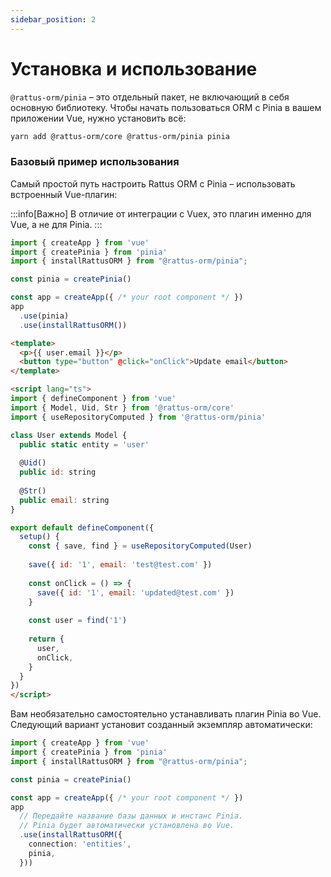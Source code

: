 ```yaml
---
sidebar_position: 2
---
```


# Установка и использование

`@rattus-orm/pinia` – это отдельный пакет, не включающий в себя основную библиотеку. Чтобы начать
пользоваться ORM с Pinia в вашем приложении Vue, нужно установить всё:
```bash
yarn add @rattus-orm/core @rattus-orm/pinia pinia
```

### Базовый пример использования
Самый простой путь настроить Rattus ORM с Pinia – использовать встроенный Vue-плагин:

:::info[Важно]
В отличие от интеграции с Vuex, это плагин именно для Vue, а не для Pinia. 
:::

```typescript title="main.ts"
import { createApp } from 'vue'
import { createPinia } from 'pinia'
import { installRattusORM } from "@rattus-orm/pinia";

const pinia = createPinia()

const app = createApp({ /* your root component */ })
app
  .use(pinia)
  .use(installRattusORM())
```

```html title="App.vue"
<template>
  <p>{{ user.email }}</p>
  <button type="button" @click="onClick">Update email</button>
</template>

<script lang="ts">
import { defineComponent } from 'vue'
import { Model, Uid, Str } from '@rattus-orm/core'
import { useRepositoryComputed } from '@rattus-orm/pinia'

class User extends Model {
  public static entity = 'user'
  
  @Uid()
  public id: string
  
  @Str()
  public email: string
}

export default defineComponent({
  setup() {
    const { save, find } = useRepositoryComputed(User)
    
    save({ id: '1', email: 'test@test.com' })
    
    const onClick = () => {
      save({ id: '1', email: 'updated@test.com' })
    }
    
    const user = find('1')
    
    return {
      user,
      onClick,
    }
  }
})
</script>
``` 

Вам необязательно самостоятельно устанавливать плагин
Pinia во Vue. Следующий вариант установит созданный 
экземпляр автоматически:
```typescript title="main.ts - передача Pinia в rattusOrmPiniaVuePlugin"
import { createApp } from 'vue'
import { createPinia } from 'pinia'
import { installRattusORM } from "@rattus-orm/pinia";

const pinia = createPinia()

const app = createApp({ /* your root component */ })
app
  // Передайте название базы данных и инстанс Pinia.
  // Pinia будет автоматически установлена во Vue.
  .use(installRattusORM({
    connection: 'entities',
    pinia,
  }))
```
